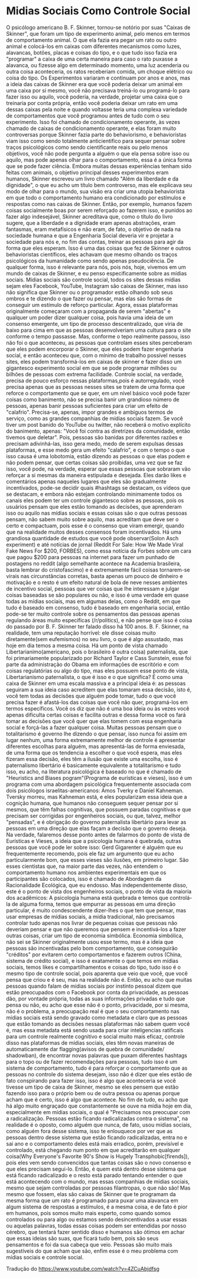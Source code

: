 # Midias Sociais Como Controle Social

  O psicólogo americano B. F. Skinner, tornou-se notório por suas "Caixas de Skinner", que foram um tipo de experimento animal, pelo menos em termos de comportamento animal. O que ela fazia era pegar um rato ou outro animal e colocá-los em caixas com diferentes mecanismos como luzes, alavancas, botões, placas e coisas do tipo, e o que tudo isso fazia era "programar" a caixa de uma certa maneira para caso o rato puxasse a alavanca, ou fizesse algo em determinado momento, uma luz acenderia ou outra coisa aconteceria, os ratos receberiam comida, um choque elétrico ou coisa do tipo. Os Experimentos variaram e continuam por anos e anos, mas a ideia das caixas de Skinner era que você poderia deixar um animal em uma caixa por si mesmo, você não precisava treiná-lo ou programá-lo para fazer isso ou aquilo, você poderia, na verdade, projetar uma caixa que o treinaria por conta própria, então você poderia deixar um rato em uma dessas caixas pela noite e quando voltasse teria uma complexa variedade de comportamentos que você programou antes de tudo com o seu experimento. Isso foi chamado de condicionamento operante, às vezes chamado de caixas de condicionamento operante, e elas foram muito controversas porque Skinner fazia parte do behaviorismo, e behavioristas viam isso como sendo totalmente anticientifico para sequer pensar sobre traços psicológicos como sendo cientificante reais ou pelo menos objetivos, você não pode pergunta a alguém o que ela pensa sobre isso ou aquilo, mas pode apenas olhar para o comportamento, essa é a única forma que se pode fazer ciência. Embora muitas dessas experiências tenham sido feitas com animais, o objetivo principal desses experimentos eram humanos, Skinner escreveu um livro chamado "Além da liberdade e da dignidade", o que eu acho um título bem controverso, mas ele explicava seu modo de olhar para o mundo, sua visão era criar uma utopia behaviorista em que todo o comportamento humano era condicionado por estímulos e respostas como nas caixas de Skinner. Então, por exemplo, humanos fazem coisas socialmente boas por serem reforçado ao fazerem isso, e punidos ao fazer algo indesejável, Skinner acreditava que, como o título do livro sugere, que a liberdade e a dignidade eram apenas abstrações, eram fantasmas, eram metafísicos e não eram, de fato, o objetivo de nada na sociedade humana e que a Engenharia Social deveria vir e projetar a sociedade para nós e, no fim das contas, treinar as pessoas para agir da forma que eles esperam. Isso é uma das coisas que fez de Skinner e outros behavioristas científicos, eles achavam que mesmo olhando os traços psicológicos da humanidade como sendo apenas pseudociência. De qualquer forma, isso é relevante para nós, pois nós, hoje, vivemos em um mundo de caixas de Skinner, e eu penso especificamente sobre as mídias sociais. Mídias sociais são controle social, todos os sites dessas mídias sejam eles Facebook, YouTube, Instagram são caixas de Skinner, mas isso não significa que Skinner ou o programador estão olhando sob seus ombros e te dizendo o que fazer ou pensar, mas elas são formas de conseguir um estímulo de reforço particular. Agora, essas plataformas originalmente começaram com a propaganda de serem "abertas" e qualquer um poder dizer qualquer coisa, pois havia uma ideia de um consenso emergente, um tipo de processo descentralizado, que viria de baixo para cima em que as pessoas desenvolveriam uma cultura para o site conforme o tempo passasse. Mas, conforme o tepo realmente passou, isso não foi o que aconteceu, as pessoas que controlam esses sites perceberam que eles podem encorporar o Skinner, que eles podem fazer engenharia social, e então aconteceu que, com o mínimo de trabalho possível nesses sites, eles podem transformá-los em caixas de skinner e fazer disso um gigantesco experimento social em que se pode programar milhões ou bilhões de pessoas com extrema facilidade. Controle social, na verdade, precisa de pouco esforço nessas plataformas,pois é autorregulado, você precisa apenas que as pessoas nesses sites se tratem de uma forma que reforce o comportamento que se quer, em um nível básico você pode fazer coisas como banimento, não se precisa banir um grandioso número de pessoas, apenas banir pessoas suficientes para criar um efeito de "calafrio". Precisa-se, apenas, impor grandes e ambíguos termos de serviço, como as grandes companhias de mídias sociais fazem. Se você tiver um post banido do YouTube ou twitter, não receberá o motivo explícito do banimento, apenas: "Você foi contra as diretrizes da comunidade, então tivemos que deletar". Pois, pessoas são banidas por diferentes razões e precisam adivinhá-las, isso gera medo, medo de serem expulsas dessas plataformas, e esse medo gera um efeito "calafrio", e com o tempo o que isso causa é uma lobotomia, estão dizendo as pessoas o que elas podem e não podem pensar, que certas coisas são proibidas, uma vez que se faz isso, você pode, na verdade, esperar que essas pessoas que sobraram vão reforçar a si mesmas da maneira estipulada e desejada. Eles darão likes e comentários apenas naqueles lugares que eles são gradualmente incentivados, pode-se decidir quais #hashtags se destacam, os vídeos que se destacam, e embora não estejam controlando minimamente todos os canais eles podem ter um controle gigantesco sobre as pessoas, pois os usuários pensam que eles estão tomando as decisões, que aprenderam isso ou aquilo nas mídias sociais e essas coisas são o que outras pessoas pensam, não sabem muito sobre aquilo, mas acreditam que deve ser o certo e compactuam, pois esse é o consenso que viram emergir, quando que na realidade muitos desses consensos foram incentivados. Há uma grandiosa quantidade de estudos que você pode observar(Solon Asch experiment) e até notícias de jornal (Reddit For Sale: How We Made Viral Fake News For $200, FORBES), como essa notícia da Forbes sobre um cara que pagou $200 para pessoas na internet para fazer um punhado de postagens no reddit (algo semelhante acontece na Academia brasileira, basta lembrar do cristofascimo) e é extremamente fácil coisas tornarem-se virais nas circunstâncias corretas, basta apenas um pouco de dinheiro e motivação e o resto é um efeito natural de bola de neve nesses ambientes de incentivo social, pessoas que ver coisas que lhe interessam e julgar coisas baseadas se são populares ou não, e isso é uma verdade em quase todas as mídias sociais, mas em algumas delas, como o Reddit, em que tudo é baseado em consenso, tudo é baseado em engenharia social, então pode-se ter muito controle sobre os pensamentos das pessoas apenas regulando áreas muito específicas (/r/politics), e não pense que isso é coisa do passado por B. F. Skinner ter falado disso há 100 anos. B. F. Skinner, na realidade, tem uma reputação horrível: ele disse coisas muito diretamente(sem eufemismos) no seu livro, o que é algo assustado, mas hoje em dia temos a mesma coisa. Há um ponto de vista chamado Libertarianimo(americano, pois o brasileiro é outra coisa) paternalista, que foi primariamente popularizado por Richard Taylor e Cass Sunstein, esse foi parte da administração do Obama em informações de escritório e com coisas regulatórias ou algo do tipo, mas eles possuem esse ponto de vista, Libertarianismo paternalista, o que é isso e o que significa? É como uma caixa de Skinner em uma escala massiva e a principal ideia é: as pessoas seguiram a sua ideia caso acreditem que elas tomaram essa decisão, isto é, você tem todas as decisões que alguém pode tomar, tudo o que você precisa fazer é afastá-los das coisas que você não quer, programá-los em termos específicos. Você os diz que não é uma boa ideia ou às vezes você apenas dificulta certas coisas e facilita outras e dessa forma você os fará tomar as decisões que você quer que elas tomem com essa engenharia social e forçá-las a fazer qualquer coisa. Muitas pessoas pensam que o totalitarismo é governo lhe dizendo o que pensar, isso nunca foi assim em lugar nenhum, uma forma extremamente melhor de controle é apresentar diferentes escolhas para alguém, mas apresentá-las de forma enviesada, de uma forma que os tendencia a escolher o que você espera, mas eles fizeram essa decisão, eles têm a ilusão que existe uma escolha, isso é paternalismo libertário é basicamente equivalente a totalitarismo e tudo isso, eu acho, na literatura psicológica é baseado no que é chamado de "Heuristics and Biases pogram"(Programa de eurísticas e vieses), isso é um programa com uma abordagem psicológica frequentemente associada com dois psicólogos israelitas-americanos: Amos Tverky e Daniel Kahneman. Tversky morreu, mas Kahneman está, e eles popularizam essa ideia que a cognição humana, que humanos não conseguem sequer pensar por si mesmos, que têm falhas cognitivas, que possuem paradas cognitivas e que precisam ser corrigidas por engenheiros sociais, ou que, talvez, melhor "pensadas", e é obrigação do governo paternalista libertário para levar as pessoas em uma direção que elas façam a decisão que o governo deseja. Na verdade, falaremos desse ponto antes de falarmos do ponto de vista de Eurísticas e Vieses, a ideia que a psicologia humana é quebrada, outras pessoas que você pode ler sobre isso: Gerd Gigarenter é alguém que eu frequentemente recomendo, pois ele faz um argumento que eu acho particularmente bom, que esses vieses são ilusões, em primeiro lugar. São esses cientistas que, na maior parte das vezes, não entendem o comportamento humano nos ambientes experimentais em que os participantes são colocados, isso é chamado de Abordagem da Racionalidade Ecológica, que eu endosso. Mas independentemente disso, este é o ponto de vista dos engenheiros sociais, o ponto de vista da maioria dos acadêmicos: A psicologia humana está quebrada e temos que controlá-la de alguma forma, temos que empurrar as pessoas em uma direção particular, é muito condescendente dizer-lhes o que tem que pensar, mas usar empresas de mídias sociais, a mídia tradicional, não precisamos controlar tudo apenas nos livrar de pequenas coisas que pessoas não deveriam pensar e que não queremos que pensem e incentivá-los a fazer outras coisas, criar um tipo de economia simbólica. Economia simbólica, não sei se Skinner originalmente usou esse termo, mas é a ideia que pessoas são incentivadas pelo bom comportamento, que conseguirão "créditos" por evitarem certo comportamentos e fazerem outros (China, sistema de crédito social), e isso é exatamente o que temos em mídias sociais, temos likes e compartilhamentos e coisas do tipo, tudo isso é o mesmo tipo de controle social, pois aparenta que veio que você, que você pensa que criou e é seu, mas na realidade não é. Então, eu acho que muitas pessoas quando falam de mídias sociais por instinto pessoal dizem que estão preocupados com o Facebook por conta da privacidade, as pessoas dão, por vontade própria, todas as suas informações privadas e tudo que pensa ou não, eu acho que esse não é o ponto, privacidade, por si mesma, não é o problema, a preocupação real é que o seu comportamento nas mídias sociais está sendo gravado como metadata e claro que as pessoas que estão tomando as decisões nessas plataformas não sabem quem você é, mas essa metadata está sendo usada para criar inteligencias ratificais para um controle realmente cognitivo e social muito mais eficaz, controle disso nas plataformas de mídias sociais, eles têm novas maneiras de automaticamente dar flagging(avisos de quebra de comunidade/ shadowban), de encontrar novas palavras que puxam diferentes hashtags para o topo ou de fazer recomendações para pessoas, tudo isso é um sistema de comportamento, tudo é para reforçar o comportamento que as pessoas no controle do sistema desejam, isso não é dizer que eles estão de fato conspirando para fazer isso, isso é algo que aconteceria se você tivesse um tipo de caixa de Skinner, mesmo se eles pensem que estão fazendo isso para o próprio bem ou de outra pessoa ou apenas porque acham que é certo, isso é algo que acontece. No fim de tudo, eu acho que há algo muito engraçado que constantemente se ouve na mídia hoje em dia, especialmente em mídias sociais, o qual é "Precisamos nos preocupar com a radicalização. Pessoas estão ficando radicalizadas contra o sistema", na realidade é o oposto, como alguém que nunca, de fato, usou mídias sociais, como alguém fora desse sistema, isso te enlouquece por ver que as pessoas dentro desse sistema que estão ficando radicalizadas, entra no e sai ano e o comportamento deles está mais erradico, porém, previsível e controlado, está chegando num ponto em que acreditarão em qualquer coisa(Why Everyone's Favorite 90's Show is Hugely Transphobic[firends]), pois eles vem sendo convencidos que tantas coisas são o novo consenso e que eles precisam segui-lo. Então, é quem está dentro desse sistema que está ficando radicalizado e o resto está parado tentando entender o que está acontecendo com o mundo, mas essas companhias de mídias sociais, mesmo que sejam controladas por pessoas filantropas, o que não são! Mas mesmo que fossem, elas são caixas de Skinner que te programam da mesma forma que um rato é programado para puxar uma alavanca em algum sistema de respostas a estímulos, é a mesma coisa, e de fato é pior em humanos, pois somos muito mais esperto, como quando somos controlados ou para algo ou estamos sendo desincentivados a usar essas ou aquelas palavras, todas essas coisas podem ser entendidas por nosso cérebro, que tentará fazer sentido disso e humanos são ótimos em achar que essas ideias são suas, que ficará tudo bem, pois são seus pensamentos e foi da sua cabeça que veio. Pessoas são muito mais sugestíveis do que acham que são, enfim esse é o meu problema com mídias sociais e controle social.
  
  Tradução do https://www.youtube.com/watch?v=4ZCuAbjdfsg
